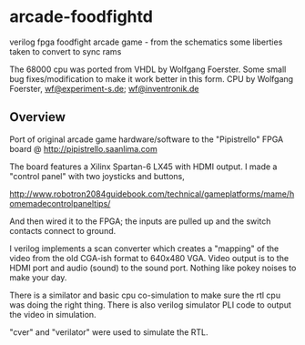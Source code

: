 # arcade-foodfightd

verilog fpga foodfight arcade game - from the schematics
some liberties taken to convert to sync rams

The 68000 cpu was ported from VHDL by Wolfgang Foerster.  Some small
bug fixes/modification to make it work better in this form.
CPU by Wolfgang Foerster, wf@experiment-s.de; wf@inventronik.de

## Overview

Port of original arcade game hardware/software to the "Pipistrello" FPGA board @ http://pipistrello.saanlima.com

The board features a Xilinx Spartan-6 LX45 with HDMI output.  I made a
"control panel" with two joysticks and buttons,

http://www.robotron2084guidebook.com/technical/gameplatforms/mame/homemadecontrolpaneltips/

And then wired it to the FPGA;  the inputs are pulled up and the switch contacts connect to ground.

I verilog implements a scan converter which creates a "mapping" of the
video from the old CGA-ish format to 640x480 VGA.  Video output is to
the HDMI port and audio (sound) to the sound port.  Nothing like pokey
noises to make your day.

There is a similator and basic cpu co-simulation to make sure the rtl
cpu was doing the right thing.  There is also verilog simulator PLI
code to output the video in simulation.

"cver" and "verilator" were used to simulate the RTL.

